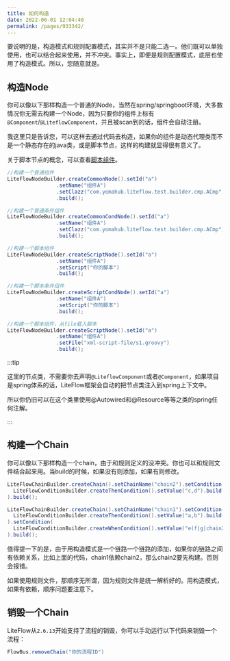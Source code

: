 ```yaml
---
title: 如何构造
date: 2022-06-01 12:04:40
permalink: /pages/933342/
---
```


要说明的是，构造模式和规则配置模式，其实并不是只能二选一。他们既可以单独使用，也可以结合起来使用，并不冲突。事实上，即便是规则配置模式，底层也使用了构造模式。所以，您随意就是。



## 构造Node

你可以像以下那样构造一个普通的Node，当然在spring/springboot环境，大多数情况你无需去构建一个Node，因为只要你的组件上标有`@Component`/`@LiteflowComponent`，并且被scan到的话，组件会自动注册。

我这里只是告诉您，可以这样去通过代码去构造，如果你的组件是动态代理类而不是一个静态存在的java类，或是脚本节点，这样的构建就显得很有意义了。

关于脚本节点的概念，可以查看[脚本组件](/pages/8f6247/)。


```java
//构建一个普通组件
LiteFlowNodeBuilder.createCommonNode().setId("a")
                .setName("组件A")
                .setClazz("com.yomahub.liteflow.test.builder.cmp.ACmp")
                .build();

//构建一个普通条件组件
LiteFlowNodeBuilder.createCommonCondNode().setId("a")
                .setName("组件A")
                .setClazz("com.yomahub.liteflow.test.builder.cmp.ACmp")
                .build();

//构建一个脚本组件
LiteFlowNodeBuilder.createScriptNode().setId("a")
                .setName("组件A")
                .setScript("你的脚本")
                .build();

//构建一个脚本条件组件
LiteFlowNodeBuilder.createScriptCondNode().setId("a")
                .setName("组件A")
                .setScript("你的脚本")
                .build();

//构建一个脚本组件，从file载入脚本
LiteFlowNodeBuilder.createScriptNode().setId("a")
                .setName("组件A")
                .setFile("xml-script-file/s1.groovy")
                .build();
```

:::tip

这里的节点类，不需要你去声明`@LiteflowComponent`或者`@Component`，如果项目是spring体系的话，LiteFlow框架会自动的把节点类注入到spring上下文中。

所以你仍旧可以在这个类里使用@Autowired和@Resource等等之类的spring任何注解。

:::


## 构建一个Chain

你可以像以下那样构造一个chain，由于和规则定义的没冲突。你也可以和规则文件结合起来用。当build的时候，如果没有则添加，如果有则修改。

```java
LiteFlowChainBuilder.createChain().setChainName("chain2").setCondition(
  LiteFlowConditionBuilder.createThenCondition().setValue("c,d").build()
).build();

LiteFlowChainBuilder.createChain().setChainName("chain1").setCondition(
  LiteFlowConditionBuilder.createThenCondition().setValue("a,b").build()
).setCondition(
  LiteFlowConditionBuilder.createWhenCondition().setValue("e(f|g|chain2)").build()
).build();
```

值得提一下的是，由于用构造模式是一个链路一个链路的添加，如果你的链路之间有依赖关系，比如上面的代码，chain1依赖chain2，那么chain2要先构建。否则会报错。

如果使用规则文件，那顺序无所谓，因为规则文件是统一解析好的。用构造模式，如果有依赖，顺序问题要注意下。

## 销毁一个Chain

LiteFlow从`2.6.13`开始支持了流程的销毁，你可以手动运行以下代码来销毁一个流程：

```java
FlowBus.removeChain("你的流程ID")
```